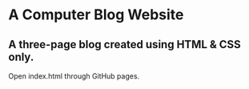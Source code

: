 # A Computer Blog Website
## A three-page blog created using HTML & CSS only.
Open index.html through GitHub pages.
